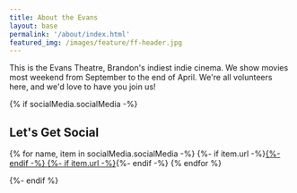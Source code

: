 ```yaml
---
title: About the Evans
layout: base
permalink: '/about/index.html'
featured_img: /images/feature/ff-header.jpg
---
```


This is the Evans Theatre, Brandon's indiest indie cinema. We show movies most weekend from September to the end of April. We're all volunteers here, and we'd love to have you join us!

{% if socialMedia.socialMedia -%}
## Let's Get Social

{% for name, item in socialMedia.socialMedia -%}
{%- if item.url -%}<a href="{{ item.url }}">{%- endif -%}
<span class="social-icon {{ name }}-icon" title="{{ item.hover }}"></span>
{%- if item.url -%}</a>{%- endif -%}
{% endfor %}
</ul>
{%- endif %}
